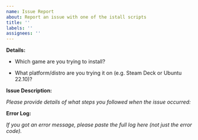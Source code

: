 ```yaml
---
name: Issue Report
about: Report an issue with one of the istall scripts
title: ''
labels: ''
assignees: ''
---
```


**Details:**

- Which game are you trying to install?


- What platform/distro are you trying it on (e.g. Steam Deck or Ubuntu 22.10)?


**Issue Description:**

_Please provide details of what steps you followed when the issue occurred:_


**Error Log:**

_If you got an error message, please paste the full log here (not just the error code)._


